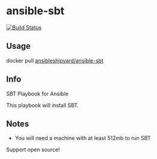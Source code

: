 ansible-sbt
===========

[![Build Status](https://travis-ci.org/AnsibleShipyard/ansible-sbt.svg?branch=master)](https://travis-ci.org/AnsibleShipyard/ansible-sbty)


## Usage

docker pull [ansibleshipyard/ansible-sbt](https://registry.hub.docker.com/u/ansibleshipyard/ansible-sbt/)


## Info

SBT Playbook for Ansible

This playbook will install SBT.


## Notes

 * You will need a machine with at least 512mb to run SBT


Support open source!
